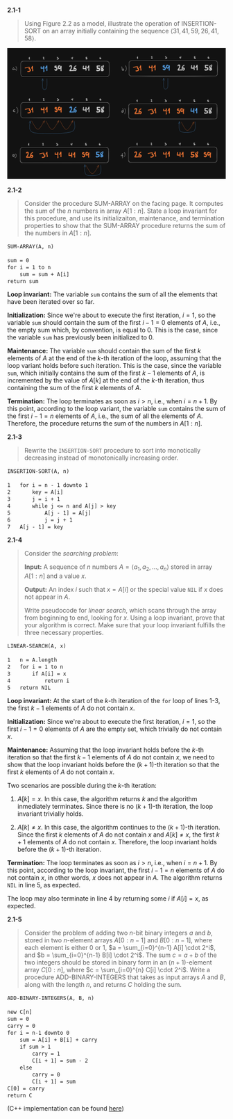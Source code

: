 **2.1-1**

> Using Figure 2.2 as a model, illustrate the operation of INSERTION-SORT on an array initially containing the sequence $\langle 31, 41, 59, 26, 41, 58 \rangle$.

![Solution to exercise 2.1-1](./img/2.1-1.png)

**2.1-2**

> Consider the procedure SUM-ARRAY on the facing page. It computes the sum of the $n$ numbers in array $A[1:n]$. State a loop invariant for this procedure, and use its initializaiton, maintenance, and termination properties to show that the SUM-ARRAY procedure returns the sum of the numbers in $A[1:n]$.

```
SUM-ARRAY(A, n)

sum = 0
for i = 1 to n
    sum = sum + A[i]
return sum
```

**Loop invariant:** The variable `sum` contains the sum of all the elements that have been iterated over so far.

**Initialization:** Since we're about to execute the first iteration, $i = 1$, so the variable `sum` should contain the sum of the first $i - 1 = 0$ elements of $A$, i.e., the empty sum which, by convention, is equal to $0$. This is the case, since the variable `sum` has previously been initialized to $0$.

**Maintenance:** The variable `sum` should contain the sum of the first $k$ elements of $A$ at the end of the $k$-th iteration of the loop, assuming that the loop variant holds before such iteration. This is the case, since the variable `sum`, which initially contains the sum of the first $k - 1$ elements of $A$, is incremented by the value of $A[k]$ at the end of the $k$-th iteration, thus containing the sum of the first $k$ elements of $A$.

**Termination:** The loop terminates as soon as $i > n$, i.e., when $i = n + 1$. By this point, according to the loop variant, the variable `sum` contains the sum of the first $i - 1 = n$ elements of $A$, i.e., the sum of all the elements of $A$. Therefore, the procedure returns the sum of the numbers in $A[1:n]$.

**2.1-3**

> Rewrite the `INSERTION-SORT` procedure to sort into monotically decreasing instead of monotonically increasing order.

```
INSERTION-SORT(A, n)

1   for i = n - 1 downto 1
2       key = A[i]
3       j = i + 1
4       while j <= n and A[j] > key
5           A[j - 1] = A[j]
6           j = j + 1
7   A[j - 1] = key
```

**2.1-4**

> Consider the *searching problem*:
>
> **Input:** A sequence of $n$ numbers $A = \langle a_1, a_2, \dots, a_n \rangle$ stored in array $A[1:n]$ and a value $x$.
>
> **Output:** An index $i$ such that $x = A[i]$ or the special value `NIL` if $x$ does not appear in $A$.
>
> Write pseudocode for *linear search*, which scans through the array from beginning to end, looking for $x$. Using a loop invariant, prove that your algorithm is correct. Make sure that your loop invariant fulfills the three necessary properties.

```
LINEAR-SEARCH(A, x)

1   n = A.length
2   for i = 1 to n
3       if A[i] = x
4           return i
5   return NIL
```

**Loop invariant:** At the start of the $k$-th iteration of the `for` loop of lines 1-3, the first $k - 1$ elements of $A$ do not contain $x$.

**Initialization:** Since we're about to execute the first iteration, $i = 1$, so the first $i - 1 = 0$ elements of $A$ are the empty set, which trivially do not contain $x$.

**Maintenance:** Assuming that the loop invariant holds before the $k$-th iteration so that the first $k - 1$ elements of $A$ do not contain $x$, we need to show that the loop invariant holds before the $(k + 1)$-th iteration so that the first $k$ elements of $A$ do not contain $x$.

Two scenarios are possible during the $k$-th iteration:

1. $A[k] = x$. In this case, the algorithm returns $k$ and the algorithm inmediately terminates. Since there is no $(k + 1)$-th iteration, the loop invariant trivially holds.

2. $A[k] \neq x$. In this case, the algorithm continues to the $(k + 1)$-th iteration. Since the first $k$ elements of $A$ do not contain $x$ and $A[k] \neq x$, the first $k + 1$ elements of $A$ do not contain $x$. Therefore, the loop invariant holds before the $(k + 1)$-th iteration.

**Termination:** The loop terminates as soon as $i > n$, i.e., when $i = n + 1$. By this point, according to the loop invariant, the first $i - 1 = n$ elements of $A$ do not contain $x$, in other words, $x$ does not appear in $A$. The algorithm returns `NIL` in line 5, as expected.

The loop may also terminate in line 4 by returning some $i$ if $A[i] = x$, as expected.

**2.1-5**

> Consider the problem of adding two $n$-bit binary integers $a$ and $b$, stored in two $n$-element arrays $A[0:n-1]$ and $B[0:n-1]$, where each element is either $0$ or $1$, $a = \sum_{i=0}^{n-1} A[i] \cdot 2^i$, and $b = \sum_{i=0}^{n-1} B[i] \cdot 2^i$. The sum $c = a + b$ of the two integers should be stored in binary form in an $(n + 1)$-element array $C[0:n]$, where $c = \sum_{i=0}^{n} C[i] \cdot 2^i$. Write a procedure ADD-BINARY-INTEGERS that takes as input arrays $A$ and $B$, along with the length $n$, and returns $C$ holding the sum.

```
ADD-BINARY-INTEGERS(A, B, n)

new C[n]
sum = 0
carry = 0
for i = n-1 downto 0
    sum = A[i] + B[i] + carry
    if sum > 1
        carry = 1
        C[i + 1] = sum - 2
    else
        carry = 0
        C[i + 1] = sum
C[0] = carry
return C
```

(C++ implementation can be found [here](./cpp/2.1-5.cpp))